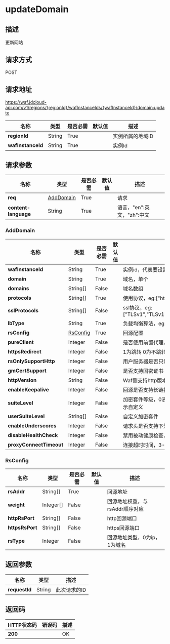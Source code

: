 # updateDomain


## 描述
更新网站

## 请求方式
POST

## 请求地址
https://waf.jdcloud-api.com/v1/regions/{regionId}/wafInstanceIds/{wafInstanceId}/domain:update

|名称|类型|是否必需|默认值|描述|
|---|---|---|---|---|
|**regionId**|String|True| |实例所属的地域ID|
|**wafInstanceId**|String|True| |实例Id|

## 请求参数
|名称|类型|是否必需|默认值|描述|
|---|---|---|---|---|
|**req**|[AddDomain](updatedomain#adddomain)|True| |请求|
|**content-language**|String|True| |语言，"en":英文，"zh":中文|

### <div id="adddomain">AddDomain</div>
|名称|类型|是否必需|默认值|描述|
|---|---|---|---|---|
|**wafInstanceId**|String|True| |实例id，代表要设置的WAF实例|
|**domain**|String|True| |域名，单个|
|**domains**|String[]|False| |域名数组|
|**protocols**|String[]|True| |使用协议，eg:["http","https"]|
|**sslProtocols**|String[]|False| |ssl协议，eg:["TLSv1","TLSv1.1","TLSv1.2","SSLv2","SSLv3","TLSv1.3"]|
|**lbType**|String|True| |负载均衡算法，eg:"rr"，"ip_hash","weight_rr"|
|**rsConfig**|[RsConfig](updatedomain#rsconfig)|True| |回源配置|
|**pureClient**|Integer|False| |是否使用前置代理，0为未使用，1为使用|
|**httpsRedirect**|Integer|False| |1为跳转 0为不跳转|
|**rsOnlySupportHttp**|Integer|False| |用户服务器是否只能http回源，1为是，0为否|
|**gmCertSupport**|Integer|False| |是否支持国密证书|
|**httpVersion**|String|False| |Waf侧支持http版本，不传时默认值为http1.1,传"http2"为http2|
|**enableKeepalive**|Integer|False| |回源是否支持长链接，0为否|
|**suiteLevel**|Integer|False| |加密套件等级，0表示默认为中级，1表示高级，2表示低级, 3表示自定义|
|**userSuiteLevel**|String[]|False| |自定义加密套件|
|**enableUnderscores**|Integer|False| |请求头是否支持下划线，0-否，1-是。缺省为0|
|**disableHealthCheck**|Integer|False| |禁用被动健康检查，缺省为0-否|
|**proxyConnectTimeout**|Integer|False| |连接超时时间，3-60s|
### <div id="rsconfig">RsConfig</div>
|名称|类型|是否必需|默认值|描述|
|---|---|---|---|---|
|**rsAddr**|String[]|True| |回源地址|
|**weight**|Integer[]|False| |回源地址权重，与rsAddr顺序对应|
|**httpRsPort**|String[]|False| |http回源端口|
|**httpsRsPort**|String[]|False| |https回源端口|
|**rsType**|Integer|False| |回源地址类型，0为ip，1为域名|

## 返回参数
|名称|类型|描述|
|---|---|---|
|**requestId**|String|此次请求的ID|


## 返回码
|HTTP状态码|错误码|描述|
|---|---|---|
|**200**||OK|
